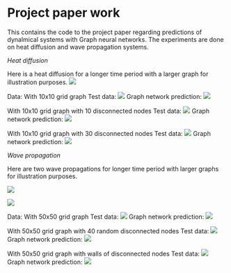 # Project paper work

This contains the code to the project paper regarding predictions of dynalmical systems with Graph neural networks. The experiments are done on heat diffusion and wave propagation systems.


_Heat diffusion_

Here is a heat diffusion for a longer time period with a larger graph for illustration purposes.
![](https://github.com/axdeux/project-paper/blob/heatwave/long_time_graph_50hot.gif)

Data:
With 10x10 grid graph
Test data:
![](https://github.com/axdeux/project-paper/blob/main/heatwave/test0.gif)
Graph network prediction:
![](https://github.com/axdeux/project-paper/blob/main/heatwave/pred0.gif)

With 10x10 grid graph with 10 disconnected nodes
Test data:
![](https://github.com/axdeux/project-paper/blob/main/heatwave/test10.gif)
Graph network prediction:
![](https://github.com/axdeux/project-paper/blob/main/heatwave/pred10.gif)

With 10x10 grid graph with 30 disconnected nodes
Test data:
![](https://github.com/axdeux/project-paper/blob/main/heatwave/test30.gif)
Graph network prediction:
![](https://github.com/axdeux/project-paper/blob/main/heatwave/pred30.gif)


_Wave propagation_

Here are two wave propagations for longer time period with larger graphs for illustration purposes.

![](https://github.com/axdeux/project-paper/blob/main/heatwave/long_time_test.gif)


![](https://github.com/axdeux/project-paper/blob/main/heatwave/long_time_test2.gif)

Data:
With 50x50 grid graph
Test data:
![](https://github.com/axdeux/project-paper/blob/main/heatwave/test_no.gif)
Graph network prediction:
![](https://github.com/axdeux/project-paper/blob/main/heatwave/prediction_no.gif)

With 50x50 grid graph with 40 random disconnected nodes
Test data:
![](https://github.com/axdeux/project-paper/blob/main/heatwave/test_rand.gif)
Graph network prediction:
![](https://github.com/axdeux/project-paper/blob/main/heatwave/prediction_rand.gif)

With 50x50 grid graph with walls of disconnected nodes
Test data:
![](https://github.com/axdeux/project-paper/blob/main/heatwave/test_topbot.gif)
Graph network prediction:
![](https://github.com/axdeux/project-paper/blob/main/heatwave/prediction_topbot.gif)
